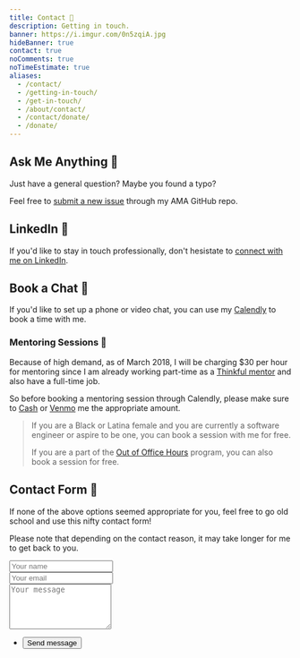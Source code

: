 ```yaml
---
title: Contact 📨️
description: Getting in touch.
banner: https://i.imgur.com/0n5zqiA.jpg
hideBanner: true
contact: true
noComments: true
noTimeEstimate: true
aliases:
  - /contact/
  - /getting-in-touch/
  - /get-in-touch/
  - /about/contact/
  - /contact/donate/
  - /donate/
---
```


## Ask Me Anything 🤔️

Just have a general question? Maybe you found a typo?

Feel free to [submit a new issue](//github.com/fvcproductions/ama/issues/new) through my AMA GitHub repo.

## LinkedIn 💼️

If you'd like to stay in touch professionally, don't hesistate to [connect with me on LinkedIn](//linkedin.com/in/fvcproductions).

## Book a Chat 📅

If you'd like to set up a phone or video chat, you can use my [Calendly](//calendly.com/fvcproductions) to book a time with me.

### Mentoring Sessions 💛️

Because of high demand, as of March 2018, I will be charging $30 per hour for mentoring since I am already working part-time as a [Thinkful mentor](//www.thinkful.com/mentors/) and also have a full-time job.

So before booking a mentoring session through Calendly, please make sure to [Cash](//cash.me/$fvcprdxs) or [Venmo](//venmo.com/fvcproductions) me the appropriate amount.

> If you are a Black or Latina female and you are currently a software engineer or aspire to be one, you can book a session with me for free.
>
> If you are a part of the [Out of Office Hours](//www.outofofficehours.com/) program, you can also book a session for free.

## Contact Form 📼

If none of the above options seemed appropriate for you, feel free to go old school and use this nifty contact form!

Please note that depending on the contact reason, it may take longer for me to get back to you.

<section class="contact-form">
  <form method="POST" action="https://formspree.io/hello@fvcproductions.com">
    <div class="field half first">
      <input autocomplete="on" type="text" name="name" placeholder="Your name">
    </div>
    <div class="field half">
      <input autocomplete="on" type="email" name="email" placeholder="Your email">
    </div>
    <div class="field">
      <textarea spellcheck="true" rows="5" name="message" id="message" placeholder="Your message"></textarea>
    </div>
    <ul class="actions">
      <li>
        <input type="submit" value="Send message" class="button big">
      </li>
    </ul>
    <input type="hidden" name="_subject" value="FVCproductions - New Contact Message 📥" />
  </form>
</section>

